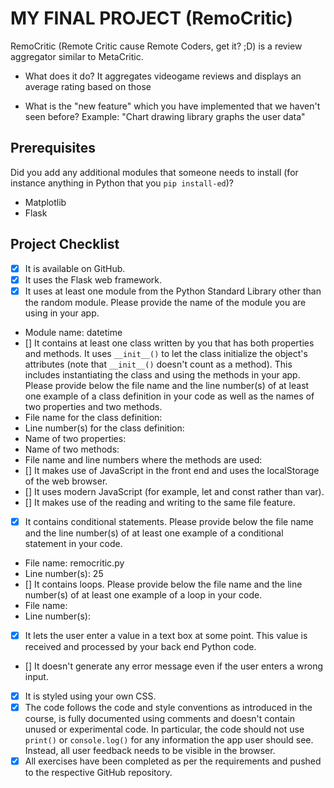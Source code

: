 # MY FINAL PROJECT (RemoCritic)
RemoCritic (Remote Critic cause Remote Coders, get it? ;D) is a review aggregator similar to MetaCritic.

- What does it do?
It aggregates videogame reviews and displays an average rating based on those

- What is the "new feature" which you have implemented that
we haven't seen before?
Example: "Chart drawing library graphs the user data"

## Prerequisites
Did you add any additional modules that someone needs to
install (for instance anything in Python that you `pip
install-ed`)?

- Matplotlib
- Flask

## Project Checklist
- [X] It is available on GitHub.
- [X] It uses the Flask web framework.
- [X] It uses at least one module from the Python Standard
Library other than the random module.
Please provide the name of the module you are using in your
app.
- Module name: datetime
- [] It contains at least one class written by you that has
both properties and methods. It uses `__init__()` to let the
class initialize the object's attributes (note that
`__init__()` doesn't count as a method). This includes
instantiating the class and using the methods in your app.
Please provide below the file name and the line number(s) of
at least one example of a class definition in your code as
well as the names of two properties and two methods.
- File name for the class definition:
- Line number(s) for the class definition:
- Name of two properties:
- Name of two methods:
- File name and line numbers where the methods are used:
- [] It makes use of JavaScript in the front end and uses the
localStorage of the web browser.
- [] It uses modern JavaScript (for example, let and const
rather than var).
- [] It makes use of the reading and writing to the same file
feature.
- [X] It contains conditional statements. Please provide below
the file name and the line number(s) of at least
one example of a conditional statement in your code.
- File name: remocritic.py
- Line number(s): 25
- [] It contains loops. Please provide below the file name
and the line number(s) of at least
one example of a loop in your code.
- File name:
- Line number(s):
- [X] It lets the user enter a value in a text box at some
point.
This value is received and processed by your back end
Python code.
- [] It doesn't generate any error message even if the user
enters a wrong input.
- [X] It is styled using your own CSS.
- [X] The code follows the code and style conventions as
introduced in the course, is fully documented using comments
and doesn't contain unused or experimental code.
In particular, the code should not use `print()` or
`console.log()` for any information the app user should see.
Instead, all user feedback needs to be visible in the
browser.
- [X] All exercises have been completed as per the
requirements and pushed to the respective GitHub repository.